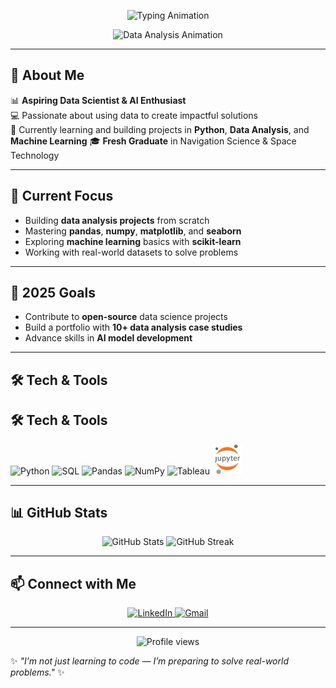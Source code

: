 <!-- Typing SVG Header -->
<p align="center">
  <img src="https://readme-typing-svg.herokuapp.com?color=F77F00&size=28&center=true&vCenter=true&width=650&lines=Hi+World!+👋+I'm+Salma+Mostafa;Aspiring+Data+Scientist+📊; Passionate+About+Turning+Data+Into+Insights;Always+Learning+%26+Ready+to+Collaborate" alt="Typing Animation" />
</p>

<!-- Data Science GIF -->
<p align="center">
  <img src="https://media.giphy.com/media/fAnzw6YK33jMwzp5wp/giphy.gif" width="500" alt="Data Analysis Animation" />
</p>

---

## 🌟 About Me
 
📊 **Aspiring Data Scientist & AI Enthusiast**  
💻 Passionate about using data to create impactful solutions  
🚀 Currently learning and building projects in **Python**, **Data Analysis**, and **Machine Learning**
🎓 **Fresh Graduate** in Navigation Science & Space Technology 

---

## 🚀 Current Focus
- Building **data analysis projects** from scratch  
- Mastering **pandas**, **numpy**, **matplotlib**, and **seaborn**  
- Exploring **machine learning** basics with **scikit-learn**  
- Working with real-world datasets to solve problems

---

## 🎯 2025 Goals
- Contribute to **open-source** data science projects  
- Build a portfolio with **10+ data analysis case studies**  
- Advance skills in **AI model development**

---

## 🛠 Tech & Tools
## 🛠 Tech & Tools
<p>
  <img src="https://img.icons8.com/color/48/python.png" alt="Python"/>
  <img src="https://img.icons8.com/ios-filled/50/sql.png" alt="SQL"/>
  <img src="https://img.icons8.com/color/48/pandas.png" alt="Pandas"/>
  <img src="https://img.icons8.com/color/48/numpy.png" alt="NumPy"/>
  <img src="https://img.icons8.com/color/48/tableau-software.png" alt="Tableau"/>
  <img src="https://raw.githubusercontent.com/github/explore/main/topics/jupyter-notebook/jupyter-notebook.png" width="48" alt="Jupyter Notebook"/>
</p>

---

## 📊 GitHub Stats
<p align="center">
  <img src="https://github-readme-stats.vercel.app/api?username=SalmaMostafa&show_icons=true&theme=tokyonight" alt="GitHub Stats" />
  <img src="https://github-readme-streak-stats.herokuapp.com/?user=SalmaMostafa&theme=tokyonight" alt="GitHub Streak" />
</p>

---

## 📫 Connect with Me
<p align="center">
  <a href="https://www.linkedin.com/in/salma-mostafa2001/" target="_blank">
    <img src="https://img.icons8.com/fluency/48/linkedin.png" alt="LinkedIn"/>
  </a>
  <a href="mailto:salma2024mostafa@gmail.com">
    <img src="https://img.icons8.com/fluency/48/gmail-new.png" alt="Gmail"/>
  </a>
  
</p>

---

<p align="center">
  <img src="https://komarev.com/ghpvc/?username=SalmaMostafa&style=flat-square&color=orange" alt="Profile views"/>
</p>

✨ *"I’m not just learning to code — I’m preparing to solve real-world problems."* ✨
